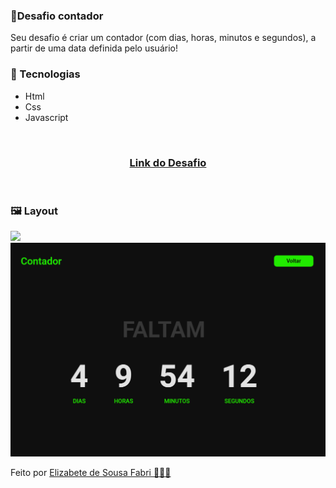 <h3>🔖Desafio contador</h3>
<p>Seu desafio é criar um contador (com dias, horas, minutos e segundos), a partir de uma data definida pelo usuário!<p>

<h3>🚀 Tecnologias</h3>
<ul>
    <li>Html</li>
    <li>Css</li>
    <li>Javascript</li>
</ul>

</br>
<h3 align="center"><a href="https://devchallenge.now.sh/challenges/5ed6d70709347b1dbf411b37/details" target="_blank">Link do Desafio</a></h3>
</br>

<h3>🖼 Layout</h3>
<img src="./public/images/contador.mp4">
<img src="./public/images/desktop.png">

<p>Feito por <a href='https://github.com/ElizabetePluGgui' target='blank'>Elizabete de Sousa Fabri 💜💜💜</a></p>
